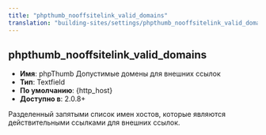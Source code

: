 ```yaml
---
title: "phpthumb_nooffsitelink_valid_domains"
translation: "building-sites/settings/phpthumb_nooffsitelink_valid_domains"
---
```


## phpthumb_nooffsitelink_valid_domains

-   **Имя**: phpThumb Допустимые домены для внешних ссылок
-   **Тип**: Textfield
-   **По умолчанию**: {http_host}
-   **Доступно в**: 2.0.8+

Разделенный запятыми список имен хостов, которые являются действительными ссылками для внешних ссылок.

